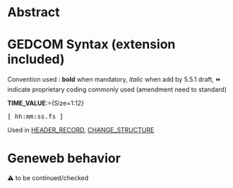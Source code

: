 ﻿# Abstract

# GEDCOM Syntax (extension included)
Convention used : **bold** when mandatory, _italic_ when add by 5.5.1 draft, &#x23E9; indicate proprietary coding commonly used (amendment need to standard)<br />

**TIME_VALUE**:={Size=1:12}
<pre>
[ hh:mm:ss.fs ]
</pre>
Used in <a href=Ged.HEADER_RECORD>HEADER_RECORD</a>, <a href=Ged.CHANGE_STRUCTURE>CHANGE_STRUCTURE</a><br />

# Geneweb behavior


:warning: to be continued/checked

